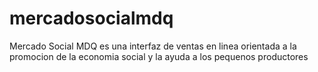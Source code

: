 # mercadosocialmdq
Mercado Social MDQ es una interfaz de ventas en linea orientada a la promocion de la economia social y la ayuda a los pequenos productores

